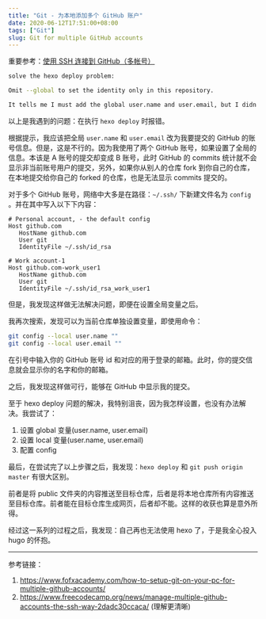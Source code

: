 ```yaml
---
title: "Git - 为本地添加多个 GitHub 账户"
date: 2020-06-12T17:51:00+08:00
tags: ["Git"]
slug: Git for multiple GitHub accounts
---
```


重要参考：[使用 SSH 连接到 GitHub（多帐号）](https://io-oi.me/tech/ssh-with-multiple-github-accounts/)

```bash
solve the hexo deploy problem:

Omit --global to set the identity only in this repository.

It tells me I must add the global user.name and user.email, but I didn't want to do that. Then, I can't find the ways to solve it and I add the global configuration. However, it's no use!
```

以上是我遇到的问题：在执行 `hexo deploy` 时报错。

根据提示，我应该把全局 `user.name` 和 `user.email` 改为我要提交的 GitHub 的账号信息。但是，这是不行的。因为我使用了两个 GitHub 账号，如果设置了全局的信息。本该是 A 账号的提交却变成 B 账号，此时 GitHub 的 commits 统计就不会显示非当前账号用户的提交，另外，如果你从别人的仓库 fork 到你自己的仓库，在本地提交给你自己的 forked 的仓库，也是无法显示 commits 提交的。

对于多个 GitHub 账号，网络中大多是在路径：`~/.ssh/` 下新建文件名为 `config` 。并在其中写入以下下内容：

```plain
# Personal account, - the default config
Host github.com
   HostName github.com
   User git
   IdentityFile ~/.ssh/id_rsa
   
# Work account-1
Host github.com-work_user1    
   HostName github.com
   User git
   IdentityFile ~/.ssh/id_rsa_work_user1
```

但是，我发现这样做无法解决问题，即便在设置全局变量之后。

我再次搜索，发现可以为当前仓库单独设置变量，即使用命令：

```bash
git config --local user.name ""
git config --local user.email ""
```

在引号中输入你的 GitHub 账号 id 和对应的用于登录的邮箱。此时，你的提交信息就会显示你的名字和你的邮箱。

之后，我发现这样做可行，能够在 GitHub 中显示我的提交。

至于 hexo deploy 问题的解决，我特别沮丧，因为我怎样设置，也没有办法解决。我尝试了：

1. 设置 global 变量(user.name, user.email)
2. 设置 local 变量(user.name, user.email)
3. 配置 config

最后，在尝试完了以上步骤之后，我发现：`hexo deploy` 和 `git push origin master` 有很大区别。

前者是将 public 文件夹的内容推送至目标仓库，后者是将本地仓库所有内容推送至目标仓库。前者能在目标仓库生成网页，后者却不能。这样的收获也算是意外所得。

经过这一系列的过程之后，我发现：自己再也无法使用 hexo 了，于是我全心投入 hugo 的怀抱。

---

参考链接：

1. <https://www.fofxacademy.com/how-to-setup-git-on-your-pc-for-multiple-github-accounts/>
2. <https://www.freecodecamp.org/news/manage-multiple-github-accounts-the-ssh-way-2dadc30ccaca/> (理解更清晰)
